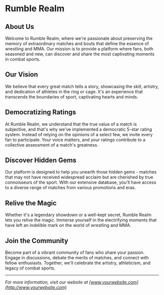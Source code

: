 # Rumble Realm

## About Us

Welcome to Rumble Realm, where we're passionate about preserving the memory of extraordinary matches and bouts that define the essence of wrestling and MMA. Our mission is to provide a platform where fans, both seasoned and new, can discover and share the most captivating moments in combat sports.

## Our Vision

We believe that every great match tells a story, showcasing the skill, artistry, and dedication of athletes in the ring or cage. It's an experience that transcends the boundaries of sport, captivating hearts and minds.

## Democratizing Ratings

At Rumble Realm, we understand that the true value of a match is subjective, and that's why we've implemented a democratic 5-star rating system. Instead of relying on the opinions of a select few, we invite every fan to participate. Your voice matters, and your ratings contribute to a collective assessment of a match's greatness.

## Discover Hidden Gems

Our platform is designed to help you unearth those hidden gems - matches that may not have received widespread acclaim but are cherished by true connoisseurs of the sport. With our extensive database, you'll have access to a diverse range of matches from various promotions and eras.

## Relive the Magic

Whether it's a legendary showdown or a well-kept secret, Rumble Realm lets you relive the magic. Immerse yourself in the electrifying moments that have left an indelible mark on the world of wrestling and MMA.

## Join the Community

Become part of a vibrant community of fans who share your passion. Engage in discussions, debate the merits of matches, and connect with fellow enthusiasts. Together, we'll celebrate the artistry, athleticism, and legacy of combat sports.

---

*For more information, visit our website at [www.yourwebsite.com](http://www.yourwebsite.com)*
